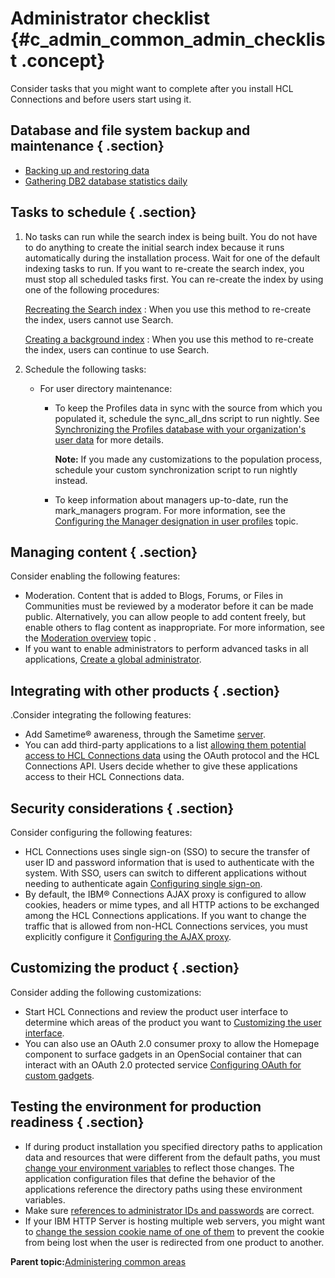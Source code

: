 # Administrator checklist {#c_admin_common_admin_checklist .concept}

Consider tasks that you might want to complete after you install HCL Connections and before users start using it.

## Database and file system backup and maintenance { .section}

-   [Backing up and restoring data](c_admin_common_manage_backups.md)
-   [Gathering DB2 database statistics daily](t_admin_db_maintain_stats.md)

## Tasks to schedule { .section}

1.  No tasks can run while the search index is being built. You do not have to do anything to create the initial search index because it runs automatically during the installation process. Wait for one of the default indexing tasks to run. If you want to re-create the search index, you must stop all scheduled tasks first. You can re-create the index by using one of the following procedures:

    [Recreating the Search index](t_admin_search_create_index.md)
    :   When you use this method to re-create the index, users cannot use Search.

    [Creating a background index](t_admin_search_create_standalone_index.md)
    :   When you use this method to re-create the index, users can continue to use Search.

2.  Schedule the following tasks:
    -   For user directory maintenance:
        -   To keep the Profiles data in sync with the source from which you populated it, schedule the sync\_all\_dns script to run nightly. See [Synchronizing the Profiles database with your organization's user data](t_admin_profiles_sync_ldap.md) for more details.

            **Note:** If you made any customizations to the population process, schedule your custom synchronization script to run nightly instead.

        -   To keep information about managers up-to-date, run the mark\_managers program. For more information, see the [Configuring the Manager designation in user profiles](../install/r_report-to_chains_profiles.md) topic.

## Managing content { .section}

Consider enabling the following features:

-   Moderation. Content that is added to Blogs, Forums, or Files in Communities must be reviewed by a moderator before it can be made public. Alternatively, you can allow people to add content freely, but enable others to flag content as inappropriate. For more information, see the [Moderation overview](c_admin_common_moderation_over.md) topic .
-   If you want to enable administrators to perform advanced tasks in all applications, [Create a global administrator](r_admin_common_superusers.md).

## Integrating with other products { .section}

.Consider integrating the following features:

-   Add Sametime® awareness, through the Sametime [server](t_admin_common_add_st_awareness_via_proxy.md).
-   You can add third-party applications to a list [allowing them potential access to HCL Connections data](c_admin_common_oauth.md) using the OAuth protocol and the HCL Connections API. Users decide whether to give these applications access to their HCL Connections data.

## Security considerations { .section}

Consider configuring the following features:

-   HCL Connections uses single sign-on \(SSO\) to secure the transfer of user ID and password information that is used to authenticate with the system. With SSO, users can switch to different applications without needing to authenticate again [Configuring single sign-on](../secure/c_sec_config_sso.md).
-   By default, the IBM® Connections AJAX proxy is configured to allow cookies, headers or mime types, and all HTTP actions to be exchanged among the HCL Connections applications. If you want to change the traffic that is allowed from non-HCL Connections services, you must explicitly configure it [Configuring the AJAX proxy](../secure/t_admin_config_ajax_proxy.md).

## Customizing the product { .section}

Consider adding the following customizations:

-   Start HCL Connections and review the product user interface to determine which areas of the product you want to [Customizing the user interface](../customize/t_admin_common_customize_main.md).
-   You can also use an OAuth 2.0 consumer proxy to allow the Homepage component to surface gadgets in an OpenSocial container that can interact with an OAuth 2.0 protected service [Configuring OAuth for custom gadgets](../customize/r_admin_common_oauth_config_homepage_gadgets.md).

## Testing the environment for production readiness { .section}

-   If during product installation you specified directory paths to application data and resources that were different from the default paths, you must [change your environment variables](t_admin_common_change_was_env_variable.md) to reflect those changes. The application configuration files that define the behavior of the applications reference the directory paths using these environment variables.
-   Make sure [references to administrator IDs and passwords](c_admin_common_change_passwords.md) are correct.
-   If your IBM HTTP Server is hosting multiple web servers, you might want to [change the session cookie name of one of them](t_admin_common_change_jsessionid.md) to prevent the cookie from being lost when the user is redirected from one product to another.

**Parent topic:**[Administering common areas](../admin/c_admin_act_wsadmin.md)

